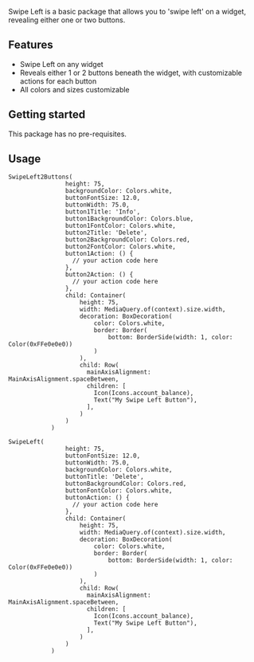 <!--
This README describes the package. If you publish this package to pub.dev,
this README's contents appear on the landing page for your package.

For information about how to write a good package README, see the guide for
[writing package pages](https://dart.dev/guides/libraries/writing-package-pages).

For general information about developing packages, see the Dart guide for
[creating packages](https://dart.dev/guides/libraries/create-library-packages)
and the Flutter guide for
[developing packages and plugins](https://flutter.dev/developing-packages).
-->

Swipe Left is a basic package that allows you to 'swipe left' on a widget, revealing either one or two buttons.


## Features

* Swipe Left on any widget
* Reveals either 1 or 2 buttons beneath the widget, with customizable actions for each button
* All colors and sizes customizable

## Getting started

This package has no pre-requisites.

## Usage

```
SwipeLeft2Buttons(
                height: 75,
                backgroundColor: Colors.white,
                buttonFontSize: 12.0,
                buttonWidth: 75.0,
                button1Title: 'Info',
                button1BackgroundColor: Colors.blue,
                button1FontColor: Colors.white,
                button2Title: 'Delete',
                button2BackgroundColor: Colors.red,
                button2FontColor: Colors.white,
                button1Action: () {
                  // your action code here
                },
                button2Action: () {
                  // your action code here
                },
                child: Container(
                    height: 75,
                    width: MediaQuery.of(context).size.width,
                    decoration: BoxDecoration(
                        color: Colors.white,
                        border: Border(
                            bottom: BorderSide(width: 1, color: Color(0xFFe0e0e0))
                        )
                    ),
                    child: Row(
                      mainAxisAlignment: MainAxisAlignment.spaceBetween,
                      children: [
                        Icon(Icons.account_balance),
                        Text("My Swipe Left Button"),
                      ],
                    )
                )
            )
```

```
SwipeLeft(
                height: 75,
                buttonFontSize: 12.0,
                buttonWidth: 75.0,
                backgroundColor: Colors.white,
                buttonTitle: 'Delete',
                buttonBackgroundColor: Colors.red,
                buttonFontColor: Colors.white,
                buttonAction: () {
                  // your action code here
                },
                child: Container(
                    height: 75,
                    width: MediaQuery.of(context).size.width,
                    decoration: BoxDecoration(
                        color: Colors.white,
                        border: Border(
                            bottom: BorderSide(width: 1, color: Color(0xFFe0e0e0))
                        )
                    ),
                    child: Row(
                      mainAxisAlignment: MainAxisAlignment.spaceBetween,
                      children: [
                        Icon(Icons.account_balance),
                        Text("My Swipe Left Button"),
                      ],
                    )
                )
            )
```